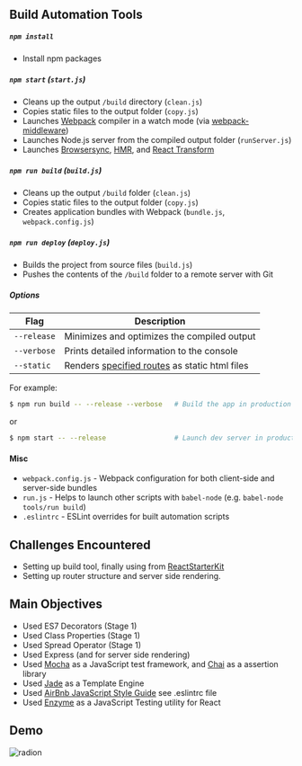 ## Build Automation Tools

##### `npm install`
* Install npm packages
    

##### `npm start` (`start.js`)

* Cleans up the output `/build` directory (`clean.js`)
* Copies static files to the output folder (`copy.js`)
* Launches [Webpack](https://webpack.github.io/) compiler in a watch mode (via [webpack-middleware](https://github.com/kriasoft/webpack-middleware))
* Launches Node.js server from the compiled output folder (`runServer.js`)
* Launches [Browsersync](https://browsersync.io/),
  [HMR](https://webpack.github.io/docs/hot-module-replacement), and
  [React Transform](https://github.com/gaearon/babel-plugin-react-transform)

##### `npm run build` (`build.js`)

* Cleans up the output `/build` folder (`clean.js`)
* Copies static files to the output folder (`copy.js`)
* Creates application bundles with Webpack (`bundle.js`, `webpack.config.js`)

##### `npm run deploy` (`deploy.js`)

* Builds the project from source files (`build.js`)
* Pushes the contents of the `/build` folder to a remote server with Git

##### Options

Flag        | Description
----------- | -------------------------------------------------- 
`--release` | Minimizes and optimizes the compiled output
`--verbose` | Prints detailed information to the console
`--static`  | Renders [specified routes](./render.js#L15) as static html files

For example:

```sh
$ npm run build -- --release --verbose   # Build the app in production mode
```

or

```sh
$ npm start -- --release                 # Launch dev server in production mode
```

#### Misc

* `webpack.config.js` - Webpack configuration for both client-side and server-side bundles
* `run.js` - Helps to launch other scripts with `babel-node` (e.g. `babel-node tools/run build`)
* `.eslintrc` - ESLint overrides for built automation scripts

## Challenges Encountered
* Setting up build tool, finally using from [ReactStarterKit](https://github.com/kriasoft/react-starter-kit)
* Setting up router structure and server side rendering.

## Main Objectives
* Used ES7 Decorators (Stage 1)
* Used Class Properties (Stage 1)
* Used Spread Operator (Stage 1)
* Used Express (and for server side rendering)
* Used [Mocha](https://mochajs.org) as a JavaScript test framework, and [Chai](http://chaijs.com) as a assertion library
* Used [Jade](http://jade-lang.com) as a Template Engine
* Used [AirBnb JavaScript Style Guide](https://github.com/airbnb/javascript) see .eslintrc file
* Used [Enzyme](http://airbnb.io/enzyme/) as a JavaScript Testing utility for React
  

## Demo
![radion](https://cloud.githubusercontent.com/assets/5813365/16588103/4ffd9bd4-42d6-11e6-81ff-9e616ea18524.gif)
  